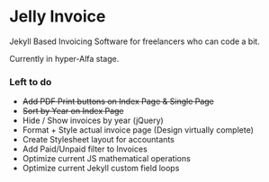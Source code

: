 # Jelly Invoice

Jekyll Based Invoicing Software for freelancers who can code a bit. 

Currently in hyper-Alfa stage.


### Left to do
- <s>Add PDF Print buttons on Index Page & Single Page</s>
- <s>Sort by Year on Index Page</s>
- Hide / Show invoices by year (jQuery)
- Format + Style actual invoice page (Design virtually complete)
- Create Stylesheet layout for accountants
- Add Paid/Unpaid filter to Invoices
- Optimize current JS mathematical operations
- Optimize current Jekyll custom field loops
